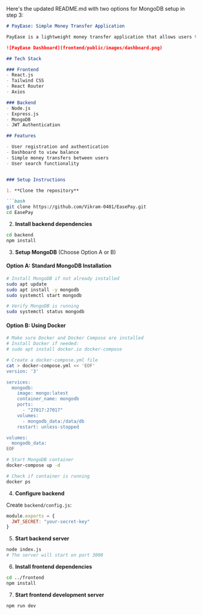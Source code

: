 Here's the updated README.md with two options for MongoDB setup in step 3:

```markdown
# PayEase: Simple Money Transfer Application

PayEase is a lightweight money transfer application that allows users to securely transfer funds between accounts.

![PayEase Dashboard](frontend/public/images/dashboard.png)

## Tech Stack

### Frontend
- React.js
- Tailwind CSS
- React Router
- Axios

### Backend
- Node.js
- Express.js
- MongoDB
- JWT Authentication

## Features

- User registration and authentication
- Dashboard to view balance
- Simple money transfers between users
- User search functionality


### Setup Instructions

1. **Clone the repository**

```bash
git clone https://github.com/Vikram-0401/EasePay.git
cd EasePay
```

2. **Install backend dependencies**

```bash
cd backend
npm install
```

3. **Setup MongoDB** (Choose Option A or B)

#### Option A: Standard MongoDB Installation

```bash
# Install MongoDB if not already installed
sudo apt update
sudo apt install -y mongodb
sudo systemctl start mongodb

# Verify MongoDB is running
sudo systemctl status mongodb
```

#### Option B: Using Docker

```bash
# Make sure Docker and Docker Compose are installed
# Install Docker if needed:
# sudo apt install docker.io docker-compose

# Create a docker-compose.yml file
cat > docker-compose.yml << 'EOF'
version: '3'

services:
  mongodb:
    image: mongo:latest
    container_name: mongodb
    ports:
      - "27017:27017"
    volumes:
      - mongodb_data:/data/db
    restart: unless-stopped

volumes:
  mongodb_data:
EOF

# Start MongoDB container
docker-compose up -d

# Check if container is running
docker ps
```

4. **Configure backend**

Create `backend/config.js`:

```javascript
module.exports = {
  JWT_SECRET: "your-secret-key"
}
```

5. **Start backend server**

```bash
node index.js
# The server will start on port 3000
```

6. **Install frontend dependencies**

```bash
cd ../frontend
npm install
```

7. **Start frontend development server**

```bash
npm run dev

```



